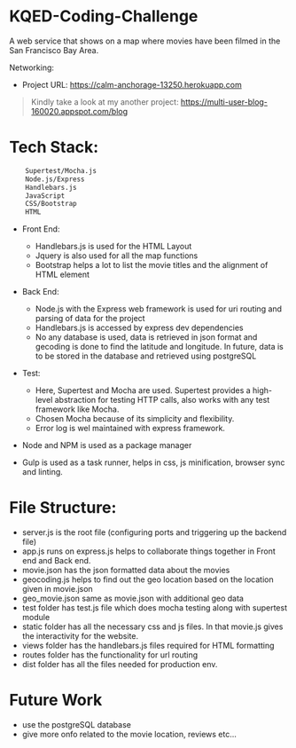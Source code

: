 # KQED-Coding-Challenge
A web service that shows on a map where movies have been filmed in the San Francisco Bay Area.

Networking:
  - Project URL: https://calm-anchorage-13250.herokuapp.com
  > Kindly take a look at my another project:  https://multi-user-blog-160020.appspot.com/blog
                                               

# Tech Stack:
```sh
    Supertest/Mocha.js
    Node.js/Express
    Handlebars.js
    JavaScript
    CSS/Bootstrap
    HTML
```
 
 - Front End:
    - Handlebars.js is used for the HTML Layout
    - Jquery is also used for all the map functions
    - Bootstrap helps a lot to list the movie titles and the alignment of HTML element
  - Back End:
    - Node.js with the Express web framework is used for uri routing and parsing of data for the project
    - Handlebars.js is accessed by express dev dependencies
    - No any database is used, data is retrieved in json format and gecoding is done to find the latitude and longitude. In future, data is to be stored in the database and retrieved using postgreSQL
  - Test:
    - Here, Supertest and Mocha are used. Supertest provides a high-level abstraction for testing HTTP calls, also works with any test framework like Mocha.
    - Chosen Mocha because of its simplicity and flexibility.
    - Error log is wel maintained with express framework.

  - Node and NPM is used as a package manager
  - Gulp is used as a task runner, helps in css, js minification, browser sync and linting.

# File Structure:
  - server.js is the root file (configuring ports and triggering up the backend file)
  - app.js runs on express.js helps to collaborate things together in Front end and Back end.
  - movie.json has the json formatted data about the movies
  - geocoding.js helps to find out the geo location based on the location given in movie.json
  - geo_movie.json same as movie.json with additional geo data
  - test folder has test.js file which does mocha testing along with supertest module
  - static folder has all the necessary css and js files. In that movie.js gives the interactivity for the website.
  - views folder has the handlebars.js files required for HTML formatting
  - routes folder has the functionality for url routing
  - dist folder has all the files needed for production env.

  
# Future Work
  - use the postgreSQL database
  - give more onfo related to the movie location, reviews etc...
